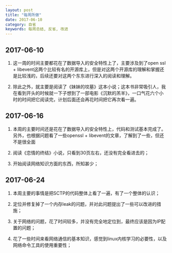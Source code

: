 ```yaml
---
layout: post
title: "每周所做"
date: 2017-06-10
category: 自省
keywords: 每周总结, 反省, 改进
---
```


## 2017-06-10

1. 这一周的时间主要都花在了数据导入的安全特性上了，主要涉及到了open ssl + libevent这两个比较有名的开源库上，但是对这两个开源库的理解和掌握还是比较浅的，后续还要对这两个东东进行深入的阅读和理解。

2. 除此之外，就主要是阅读了《妹妹的坟墓》这本小说；这本书非常吸引人，我在看到开头的时候就一下子想到了一部电影《沉默的羔羊》，一口气花六个小时的时间把它阅读完，计划后面还会再花时间把它再次看一遍。

## 2017-06-16

1. 本周的主要时间还是花在了数据导入的安全特性上，代码和测试基本完成了。另外，也根据问题看了一些openssl + libevent的文章，了解到了一些，但还不是很全面

2. 阅读《恋情的终结》小说，只看到30页左右，还没有完全看进去的； 

3. 开始阅读网络知识方面的东西，所知甚少； 

## 2017-06-24

1. 本周主要的事情是把SCTP的代码整体上看了一遍，有了一个整体的认识； 

2. 定位并修复掉了一个内存leak的问题，并对此问题提出了一些可以改进的措施；

3. 关于网络的问题，花了时间较多，并没有完全地定位到，最终应该是因为IP配置的问题； 

4. 花了一些时间来看网络通信的基本知识，感觉到linux内核学习的必要性，以及网络命令工具的使用重要性； 

